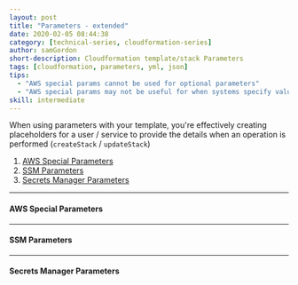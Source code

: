 ```yaml
---
layout: post
title: "Parameters - extended"
date: 2020-02-05 08:44:38
category: [technical-series, cloudformation-series]
author: samGordon
short-description: Cloudformation template/stack Parameters
tags: [cloudformation, parameters, yml, json]
tips:
  - "AWS special params cannot be used for optional parameters"
  - "AWS special params may not be useful for when systems specify values, as they're more for user assistance"
skill: intermediate
---
```


When using parameters with your template, you're effectively creating placeholders for a user / service to provide the details when an operation is performed (`createStack` / `updateStack`)

1. [AWS Special Parameters](#aws-params)
2. [SSM Parameters](#ssm-params)
3. [Secrets Manager Parameters](#secrets-manager-params)

---

<a name = "aws-params"></a>
#### AWS Special Parameters

---

<a name = "ssm-params"></a>
#### SSM Parameters

---

<a name = "secrets-manager-params"></a>
#### Secrets Manager Parameters
